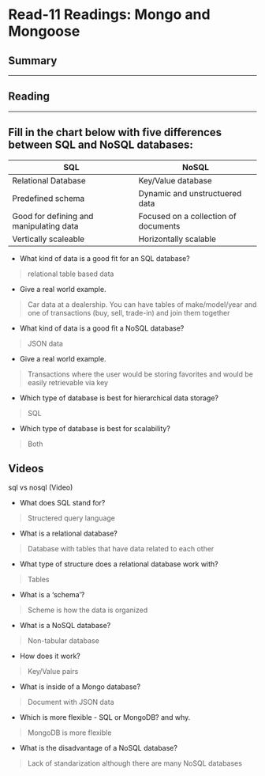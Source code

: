 # Read-11 Readings:  Mongo and Mongoose

## Summary
<hr>

## Reading

<hr>

## Fill in the chart below with five differences between SQL and NoSQL databases:

|SQL|NoSQL|
|---|-----|
|Relational Database |Key/Value database
|Predefined schema|Dynamic and unstructuered data|
|Good for defining and manipulating data| Focused on a collection of documents
|Vertically scaleable|Horizontally scalable|

- What kind of data is a good fit for an SQL database?
> relational table based data
- Give a real world example.
>  Car data at a dealership.  You can have tables of make/model/year and one of transactions (buy, sell, trade-in) and join them together
- What kind of data is a good fit a NoSQL database?
> JSON data
- Give a real world example.
> Transactions where the user would be storing favorites and would be easily retrievable via key
- Which type of database is best for hierarchical data storage?
> SQL
- Which type of database is best for scalability?
> Both

## Videos
sql vs nosql (Video)

- What does SQL stand for?
> Structered query language
- What is a relational database?
> Database with tables that have data related to each other
- What type of structure does a relational database work with?
> Tables
- What is a ‘schema’?
> Scheme is how the data is organized
- What is a NoSQL database?
> Non-tabular database
- How does it work?
> Key/Value pairs
- What is inside of a Mongo database?
> Document with JSON data
- Which is more flexible - SQL or MongoDB? and why.
> MongoDB is more flexible 
- What is the disadvantage of a NoSQL database?
> Lack of standarization although there are many NoSQL databases